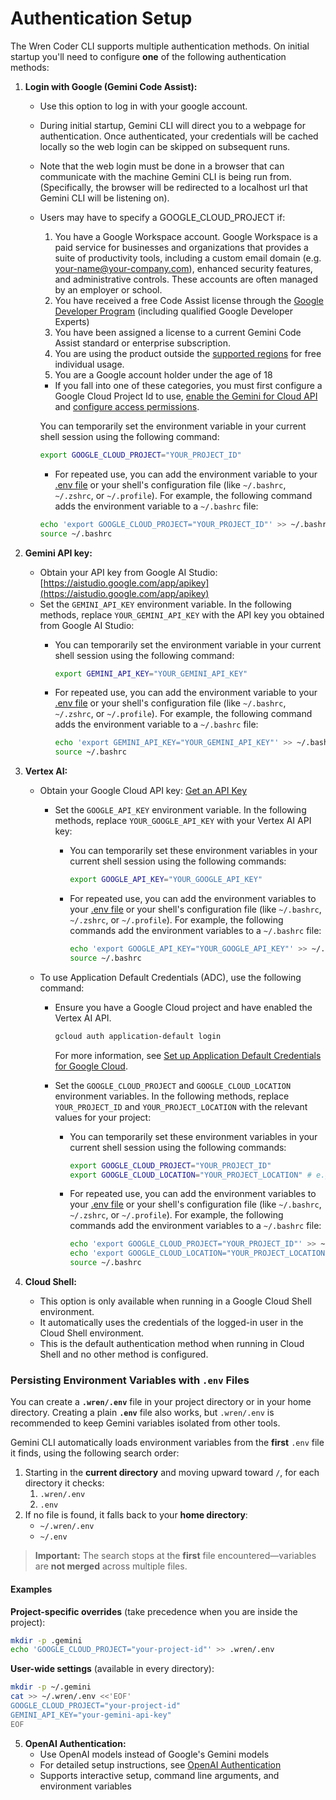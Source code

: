 # Authentication Setup

The Wren Coder CLI supports multiple authentication methods. On initial startup you'll need to configure **one** of the following authentication methods:

1. **Login with Google (Gemini Code Assist):**
   - Use this option to log in with your google account.
   - During initial startup, Gemini CLI will direct you to a webpage for authentication. Once authenticated, your credentials will be cached locally so the web login can be skipped on subsequent runs.
   - Note that the web login must be done in a browser that can communicate with the machine Gemini CLI is being run from. (Specifically, the browser will be redirected to a localhost url that Gemini CLI will be listening on).
   - <a id="workspace-gca">Users may have to specify a GOOGLE_CLOUD_PROJECT if:</a>
     1. You have a Google Workspace account. Google Workspace is a paid service for businesses and organizations that provides a suite of productivity tools, including a custom email domain (e.g. <your-name@your-company.com>), enhanced security features, and administrative controls. These accounts are often managed by an employer or school.
     1. You have received a free Code Assist license through the [Google Developer Program](https://developers.google.com/program/plans-and-pricing) (including qualified Google Developer Experts)
     1. You have been assigned a license to a current Gemini Code Assist standard or enterprise subscription.
     1. You are using the product outside the [supported regions](https://developers.google.com/gemini-code-assist/resources/available-locations) for free individual usage.
     1. You are a Google account holder under the age of 18
     - If you fall into one of these categories, you must first configure a Google Cloud Project Id to use, [enable the Gemini for Cloud API](https://cloud.google.com/gemini/docs/discover/set-up-gemini#enable-api) and [configure access permissions](https://cloud.google.com/gemini/docs/discover/set-up-gemini#grant-iam).

     You can temporarily set the environment variable in your current shell session using the following command:

     ```bash
     export GOOGLE_CLOUD_PROJECT="YOUR_PROJECT_ID"
     ```

     - For repeated use, you can add the environment variable to your [.env file](#persisting-environment-variables-with-env-files) or your shell's configuration file (like `~/.bashrc`, `~/.zshrc`, or `~/.profile`). For example, the following command adds the environment variable to a `~/.bashrc` file:

     ```bash
     echo 'export GOOGLE_CLOUD_PROJECT="YOUR_PROJECT_ID"' >> ~/.bashrc
     source ~/.bashrc
     ```

2. **<a id="gemini-api-key"></a>Gemini API key:**
   - Obtain your API key from Google AI Studio: [https://aistudio.google.com/app/apikey](https://aistudio.google.com/app/apikey)
   - Set the `GEMINI_API_KEY` environment variable. In the following methods, replace `YOUR_GEMINI_API_KEY` with the API key you obtained from Google AI Studio:
     - You can temporarily set the environment variable in your current shell session using the following command:

       ```bash
       export GEMINI_API_KEY="YOUR_GEMINI_API_KEY"
       ```

     - For repeated use, you can add the environment variable to your [.env file](#persisting-environment-variables-with-env-files) or your shell's configuration file (like `~/.bashrc`, `~/.zshrc`, or `~/.profile`). For example, the following command adds the environment variable to a `~/.bashrc` file:

       ```bash
       echo 'export GEMINI_API_KEY="YOUR_GEMINI_API_KEY"' >> ~/.bashrc
       source ~/.bashrc
       ```

3. **Vertex AI:**
   - Obtain your Google Cloud API key: [Get an API Key](https://cloud.google.com/vertex-ai/generative-ai/docs/start/api-keys?usertype=newuser)
     - Set the `GOOGLE_API_KEY` environment variable. In the following methods, replace `YOUR_GOOGLE_API_KEY` with your Vertex AI API key:
       - You can temporarily set these environment variables in your current shell session using the following commands:

         ```bash
         export GOOGLE_API_KEY="YOUR_GOOGLE_API_KEY"
         ```

       - For repeated use, you can add the environment variables to your [.env file](#persisting-environment-variables-with-env-files) or your shell's configuration file (like `~/.bashrc`, `~/.zshrc`, or `~/.profile`). For example, the following commands add the environment variables to a `~/.bashrc` file:

         ```bash
         echo 'export GOOGLE_API_KEY="YOUR_GOOGLE_API_KEY"' >> ~/.bashrc
         source ~/.bashrc
         ```

   - To use Application Default Credentials (ADC), use the following command:
     - Ensure you have a Google Cloud project and have enabled the Vertex AI API.

       ```bash
       gcloud auth application-default login
       ```

       For more information, see [Set up Application Default Credentials for Google Cloud](https://cloud.google.com/docs/authentication/provide-credentials-adc).

     - Set the `GOOGLE_CLOUD_PROJECT` and `GOOGLE_CLOUD_LOCATION` environment variables. In the following methods, replace `YOUR_PROJECT_ID` and `YOUR_PROJECT_LOCATION` with the relevant values for your project:
       - You can temporarily set these environment variables in your current shell session using the following commands:

         ```bash
         export GOOGLE_CLOUD_PROJECT="YOUR_PROJECT_ID"
         export GOOGLE_CLOUD_LOCATION="YOUR_PROJECT_LOCATION" # e.g., us-central1
         ```

       - For repeated use, you can add the environment variables to your [.env file](#persisting-environment-variables-with-env-files) or your shell's configuration file (like `~/.bashrc`, `~/.zshrc`, or `~/.profile`). For example, the following commands add the environment variables to a `~/.bashrc` file:

         ```bash
         echo 'export GOOGLE_CLOUD_PROJECT="YOUR_PROJECT_ID"' >> ~/.bashrc
         echo 'export GOOGLE_CLOUD_LOCATION="YOUR_PROJECT_LOCATION"' >> ~/.bashrc
         source ~/.bashrc
         ```

4. **Cloud Shell:**
   - This option is only available when running in a Google Cloud Shell environment.
   - It automatically uses the credentials of the logged-in user in the Cloud Shell environment.
   - This is the default authentication method when running in Cloud Shell and no other method is configured.

### Persisting Environment Variables with `.env` Files

You can create a **`.wren/.env`** file in your project directory or in your home directory. Creating a plain **`.env`** file also works, but `.wren/.env` is recommended to keep Gemini variables isolated from other tools.

Gemini CLI automatically loads environment variables from the **first** `.env` file it finds, using the following search order:

1. Starting in the **current directory** and moving upward toward `/`, for each directory it checks:
   1. `.wren/.env`
   2. `.env`
2. If no file is found, it falls back to your **home directory**:
   - `~/.wren/.env`
   - `~/.env`

> **Important:** The search stops at the **first** file encountered—variables are **not merged** across multiple files.

#### Examples

**Project-specific overrides** (take precedence when you are inside the project):

```bash
mkdir -p .gemini
echo 'GOOGLE_CLOUD_PROJECT="your-project-id"' >> .wren/.env
```

**User-wide settings** (available in every directory):

```bash
mkdir -p ~/.gemini
cat >> ~/.wren/.env <<'EOF'
GOOGLE_CLOUD_PROJECT="your-project-id"
GEMINI_API_KEY="your-gemini-api-key"
EOF
```

5. **OpenAI Authentication:**
   - Use OpenAI models instead of Google's Gemini models
   - For detailed setup instructions, see [OpenAI Authentication](./openai-auth.md)
   - Supports interactive setup, command line arguments, and environment variables
